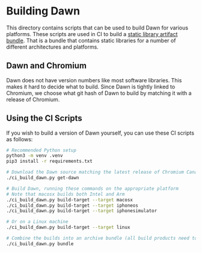 # Building Dawn

This directory contains scripts that can be used to build Dawn for various platforms.
These scripts are used in CI to build a [static library artifact
bundle](https://github.com/swiftlang/swift-evolution/blob/main/proposals/0482-swiftpm-static-library-binary-target-non-apple-platforms.md).
That is a bundle that contains static libraries for a number of different architectures
and platforms.

## Dawn and Chromium

Dawn does not have version numbers like most software libraries. This makes it hard to
decide what to build. Since Dawn is tightly linked to Chromium, we choose what git hash
of Dawn to build by matching it with a release of Chromium.

## Using the CI Scripts

If you wish to build a version of Dawn yourself, you can use these CI scripts as follows:

```bash
# Recommended Python setup
python3 -m venv .venv
pip3 install -r requirements.txt

# Download the Dawn source matching the latest release of Chromium Canary
./ci_build_dawn.py get-dawn

# Build Dawn, running these commands on the appropriate platform
# Note that macosx builds both Intel and Arm
./ci_build_dawn.py build-target --target macosx
./ci_build_dawn.py build-target --target iphoneos
./ci_build_dawn.py build-target --target iphonesimulator

# Or on a Linux machine
./ci_build_dawn.py build-target --target linux

# Combine the builds into an archive bundle (all build products need to be in the same filesystem)
./ci_build_dawn.py bundle
```

